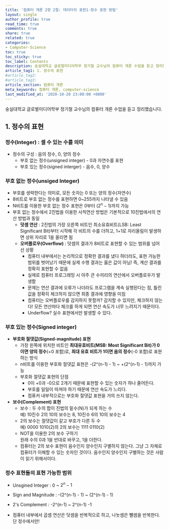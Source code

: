 ```yaml
---
title: '컴퓨터 개론 2장 2절: 데이터의 표현1-정수 표현 방법'
layout: single
author_profile: true
read_time: true
comments: true
share: true
related: true
categories:
- Computer-Science
toc: true
toc_sticky: true
toc_label: Contents
description: 숭실대학교 글로벌미디어학부 정기철 교수님의 컴퓨터 개론 수업을 듣고 정리했습니다.
article_tag1: 1. 정수의 표현
#article_tag2: 
#article_tag3: 
article_section: 컴퓨터 개론
meta_keywords: 컴퓨터 개론, computer-science
last_modified_at: '2020-10-20 23:00:00 +0800'
---
```


숭실대학교 글로벌미디어학부 정기철 교수님의 컴퓨터 개론 수업을 듣고 정리했습니다.

## 1. 정수의 표현

### **정수(Integer)** : 셀 수 있는 수를 의미
- 정수의 구성 : 음의 정수, 0, 양의 정수
  - 부호 없는 정수(unsigned integer) - 0과 자연수를 표현
  - 부호 있는 정수(signed interger) - 음수, 0, 양수

### **부호 없는 정수(unsiged Integer)**
- 부호를 생략한다는 의미로, 모든 숫자는 0 또는 양의 정수(자연수)
- 8비트로 부호 없는 정수를 표현하면 0~255까지 나타낼 수 있음
- N비트를 이용한 부호 없는 정수 표현은 0부터 $(2^n-1)$까지 가능
- 부호 없는 정수에서 2진법을 이용한 사칙연산 방법은 기본적으로 10진법에서의 연산 방법과 동일
  - **덧셈 연산** : 2진법의 가장 오른쪽 비트인 최소유효비트(LSB: Least Significant Bit)부터 시작해 각 비트의 수를 더하고, 1+1로 자리올림이 발생하면 상위 자리로 1을 올리면 됨
  - **오버플로우(Overflow)** : 덧셈의 결과가 8비트로 표현할 수 있는 범위를 넘어선 상황
    - 컴퓨터 내부에서는 논리적으로 정확한 결과를 냈다 하더라도, 표현 가능한 범위를 벗어났기 때문에 실제 수행 결과는 옳은 값이 아님! 즉, 계산 결과를 정확히 표현할 수 없음
    - 실제로 컴퓨터 프로그래밍 시 아주 큰 수끼리의 연산에서 오버플로우가 발생함
    - 문제는 연산 결과에 오류가 나더라도 프로그램을 계속 실행된다는 점, 틀린 값을 정확히 체크하지 않으면 최종 결과에 영향을 미침
    - 컴퓨터는 오버플로우를 감지하지 못할까? 감지할 수 있지만, 체크하지 않는다! 모든 연산마다 체크를 하게 되면 연산 속도가 너무 느려지기 때문이다.
    - Underflow? 실수 표현에서만 발생할 수 있다.

### **부호 있는 정수(Signed integer)**
- **부호화 절댓값(Signed-magnitude) 표현**
  - 가장 왼쪽에 위치한 비트인 **최대유효비트(MSB: Most Significant Bit)가 0이면 양의 정수**(+0 포함)로, **최대 유효 비트가 1이면 음의 정수**(-0 포함)로 표현하는 방식
  - n비트를 이용한 부호화 절댓값 표현은 -(2^(n-1) - 1) ~ +(2^(n-1) - 1)까지 가능
  - 부호화 절댓값 표현의 단점
    - 0이 +0과 -0으로 2개기 때문에 표현할 수 있는 숫자가 하나 줄어든다.
    - 부호를 일일이 따져야 하기 때문에 연산 속도가 느리다.
    - 컴퓨커 내부적으로는 부호화 절댓값 표현을 거의 쓰지 않는다.
- **보수(Complement) 표현**
  - 보수 : 두 수의 합이 진법의 밑수(N)가 되게 하는 수  
    예) 10진수 2의 10의 보수는 8, 10진수 6의 10의 보수는 4
  - 2의 보수는 절댓값이 같고 부호가 다른 두 수  
    예) 0000 1010(2)의 2의 보수는 1111 0110(2)
  - NOT을 이용한 2의 보수 구하기  
    원래 수의 0과 1을 반대로 바꾸고, 1을 더한다.
  - 컴퓨터는 2의 보수 표현이 음수인지 양수인지 구별하지 않는다. 그냥 그 자체로 컴퓨터가 이해할 수 있는 숫자인 것이다. 음수인지 양수인지 구별하는 것은 사람이 읽기 위해서이다.

### 정수 표현들의 표현 가능한 범위
- Unsgined Integer : 0 ~ $2^n-1$
- Sign and Magnitude : -(2^(n-1) - 1) ~ (2^(n-1) - 1)
- 2's Complement : -2^(n-1) ~ 2^(n-1) -1
  
- 컴퓨터 내부에서 곱셈 연산은 덧셈을 반복적으로 하고, 나눗셈은 뺄셈을 반복한다. 단 정수에서만!

  